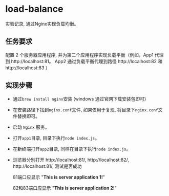 # load-balance
实验记录, 通过Nginx实现负载均衡。
## 任务要求
配置 2 个服务器应用程序, 并为第二个应用程序实现负载平衡（例如，App1 代理到 http://localhost:81。 App2 通过负载平衡代理到路径 http://localhost:82 和 http://localhost:83 ）
## 实现步骤

* 通过` brew install nginx `安装
      (windows 通过官网下载安装包即可)
      
* 在安装路径下找到` nginx.conf `文件, 如果仅用于复现, 将目录下` nginx.conf `文件替换即可。
    
* 启动 ` Nginx ` 服务。
    
* 打开` app1 `目录, 目录下执行` node index.js `。
    
* 在新终端打开` app2 `目录, 同样在目录下执行` node index.js `。

* 浏览器分别打开 http://localhost:81/,  http://localhost:82/, http://localhost:81/, 测试是否成功

  81端口应显示 "**This is server application 1!**"
  
  82和83端口应显示 "**This is server application 2!**"
  
    
    
